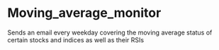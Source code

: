 # Moving_average_monitor

Sends an email every weekday covering the moving average status of certain stocks and indices as well as their RSIs